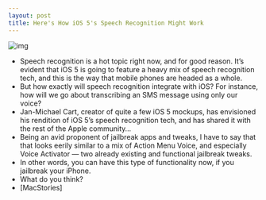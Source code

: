 ```yaml
---
layout: post
title: Here's How iOS 5's Speech Recognition Might Work
---
```

![img](http://media.idownloadblog.com/wp-content/uploads/2011/05/iOS-5-Speech-Recognition-Concept-e1305551778125.png)
* Speech recognition is a hot topic right now, and for good reason. It’s evident that iOS 5 is going to feature a heavy mix of speech recognition tech, and this is the way that mobile phones are headed as a whole.
* But how exactly will speech recognition integrate with iOS? For instance, how will we go about transcribing an SMS message using only our voice?
* Jan-Michael Cart, creator of quite a few iOS 5 mockups, has envisioned his rendition of iOS 5’s speech recognition tech, and has shared it with the rest of the Apple community…
* Being an avid proponent of jailbreak apps and tweaks, I have to say that that looks eerily similar to a mix of Action Menu Voice, and especially Voice Activator — two already existing and functional jailbreak tweaks.
* In other words, you can have this type of functionality now, if you jailbreak your iPhone.
* What do you think?
* [MacStories]

